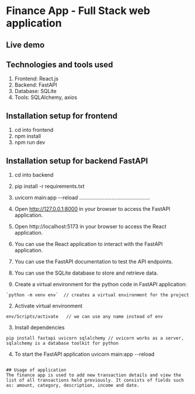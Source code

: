 # Finance App - Full Stack web application

## Live demo


## Technologies and tools used
1.  Frontend: React.js
2.  Backend: FastAPI
3.  Database: SQLite
4.  Tools: SQLAlchemy, axios

## Installation setup for frontend
1. cd into frontend
2. npm install
3. npm run dev

## Installation setup for backend FastAPI
1. cd into backend
2. pip install -r requirements.txt
3. uvicorn main:app --reload
................................................
5. Open http://127.0.0.1:8000 in your browser to access
the FastAPI application.
6. Open http://localhost:5173 in your browser to access
the React application.
7. You can use the React application to interact with
the FastAPI application.
8. You can use the FastAPI documentation to test the API
endpoints.
9. You can use the SQLite database to store and retrieve
data.



1.  Create a virtual environment for the python code in FastAPI application:
```
`python -m venv env`  // creates a virtual environment for the project
```
2.  Activate virtual environment
```
env/Scripts/activate   // we can use any name instead of env
```
3.  Install dependencies
```
pip install fastapi uvicorn sqlalchemy // uvicorn works as a server, sqlalchemy is a database toolkit for python
```
4.  To start the FastAPI application
uvicorn main:app --reload
```

## Usage of application
The finance app is used to add new transaction details and view the list of all transactions held previously. It consists of fields such as: amount, category, description, income and date.
